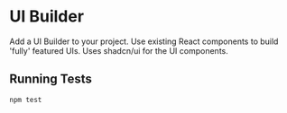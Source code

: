 # UI Builder 

Add a UI Builder to your project. Use existing React components to build 'fully' featured UIs.
Uses shadcn/ui for the UI components.




## Running Tests

```bash
npm test
```
